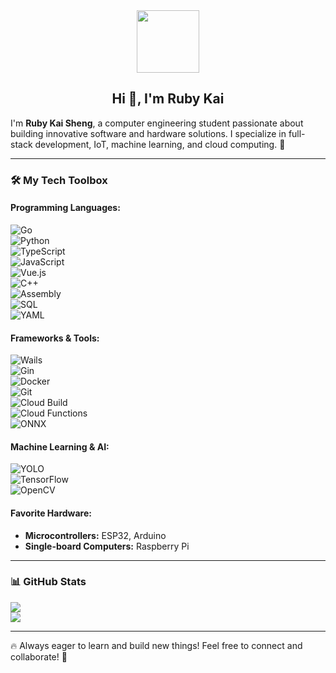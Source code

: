 <div id="header" align="center">
  <img src="https://media.giphy.com/media/du3J3cXyzhj75IOgvA/giphy.gif" width="100"/>
</div>

<h2 align="center">Hi 👋, I'm Ruby Kai</h2>

I'm **Ruby Kai Sheng**, a computer engineering student passionate about building innovative software and hardware solutions. I specialize in full-stack development, IoT, machine learning, and cloud computing. 🚀

---

### 🛠️ **My Tech Toolbox**  

#### **Programming Languages:**  
![Go](https://img.shields.io/badge/Go-00ADD8?style=flat-square&logo=go&logoColor=white)  
![Python](https://img.shields.io/badge/Python-3776AB?style=flat-square&logo=python&logoColor=white)  
![TypeScript](https://img.shields.io/badge/TypeScript-007ACC?style=flat-square&logo=typescript&logoColor=white)  
![JavaScript](https://img.shields.io/badge/JavaScript-F7DF1E?style=flat-square&logo=javascript&logoColor=black)  
![Vue.js](https://img.shields.io/badge/Vue.js-4FC08D?style=flat-square&logo=vue.js&logoColor=white)  
![C++](https://img.shields.io/badge/C++-00599C?style=flat-square&logo=cplusplus&logoColor=white)  
![Assembly](https://img.shields.io/badge/Assembly-6E4C13?style=flat-square&logo=chip&logoColor=white)  
![SQL](https://img.shields.io/badge/SQL-4479A1?style=flat-square&logo=postgresql&logoColor=white)  
![YAML](https://img.shields.io/badge/YAML-000000?style=flat-square&logo=yaml&logoColor=white)  

#### **Frameworks & Tools:**  
![Wails](https://img.shields.io/badge/Wails-4C80D5?style=flat-square&logo=wails&logoColor=white)  
![Gin](https://img.shields.io/badge/Gin-00ADD8?style=flat-square&logo=go&logoColor=white)  
![Docker](https://img.shields.io/badge/Docker-2496ED?style=flat-square&logo=docker&logoColor=white)  
![Git](https://img.shields.io/badge/Git-F05032?style=flat-square&logo=git&logoColor=white)  
![Cloud Build](https://img.shields.io/badge/Cloud%20Build-4285F4?style=flat-square&logo=googlecloud&logoColor=white)  
![Cloud Functions](https://img.shields.io/badge/Cloud%20Functions-FF6F00?style=flat-square&logo=googlecloud&logoColor=white)  
![ONNX](https://img.shields.io/badge/ONNX-005CED?style=flat-square&logo=onnx&logoColor=white)  

#### **Machine Learning & AI:**  
![YOLO](https://img.shields.io/badge/YOLO-FF4500?style=flat-square&logo=opencv&logoColor=white)  
![TensorFlow](https://img.shields.io/badge/TensorFlow-FF6F00?style=flat-square&logo=tensorflow&logoColor=white)  
![OpenCV](https://img.shields.io/badge/OpenCV-5C3EE8?style=flat-square&logo=opencv&logoColor=white)  

#### **Favorite Hardware:**  
- **Microcontrollers:** ESP32, Arduino  
- **Single-board Computers:** Raspberry Pi   

---

### 📊 **GitHub Stats**  
![](https://github-readme-stats.vercel.app/api/top-langs/?username=Kaisheng328&layout=compact&langs_count=6&theme=tokyonight)  
![](https://github-readme-stats.vercel.app/api?username=Kaisheng328&show_icons=true&count_private=true&theme=tokyonight)  

---

🔥 Always eager to learn and build new things! Feel free to connect and collaborate! 🚀
